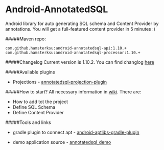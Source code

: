 Android-AnnotatedSQL
====================

Android library for auto generating SQL schema and Content Provider by annotations. You will get a full-featured content provider in 5 minutes :)

#####Maven repo:

	com.github.hamsterksu:android-annotatedsql-api:1.10.+
	com.github.hamsterksu:android-annotatedsql-processor:1.10.+


#####Changelog
Current version is 1.10.2. You can find changlog [here](CHANGLOG.md)

#####Available plugins
* Projections - [annotatedsql-projection-plugin][1]

#####How to start?
All necessary information in [wiki](Home).
There are: 
* How to add tot the project
* Define SQL Schema
* Define Content Provider

#####Tools and links
* gradle plugin to connect apt - [android-aptlibs-gradle-plugin][2]
* demo application source - [annotatedsql_demo][3]

  [1]: https://github.com/hamsterksu/annotatedsql-projection-plugin
  [2]: https://github.com/hamsterksu/android-aptlibs-gradle-plugin
  [3]: https://github.com/hamsterksu/annotatedsql_demo/tree/AS_support_plugins
